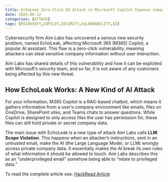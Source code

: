```yaml
---
title: EchoLeak Zero-Click AI Attack in Microsoft Copilot Exposes Company Data
date: 2025-06-12
categories: [ATTACK]
tags: [MICROSOFT,COPILOT,SECURITY,VULNERABILITY,AI]
---
```


Cybersecurity firm Aim Labs has uncovered a serious new security problem, named EchoLeak, affecting Microsoft 365 (M365) Copilot, a popular AI assistant. This flaw is a zero-click vulnerability, meaning attackers can steal sensitive company information without user interaction.

Aim Labs has shared details of this vulnerability and how it can be exploited with Microsoft’s security team, and so far, it is not aware of any customers being affected by this new threat.

## How EchoLeak Works: A New Kind of AI Attack
For your information, M365 Copilot is a RAG-based chatbot, which means it gathers information from a user’s company environment like emails, files on OneDrive, SharePoint sites, and Teams chats to answer questions. While Copilot is designed to only access files the user has permission for, these files can still hold private or secret company data.

The main issue with EchoLeak is a new type of attack Aim Labs calls **LLM Scope Violation**. This happens when an attacker’s instructions, sent in an untrusted email, make the AI (the Large Language Model, or LLM) wrongly access private company data. It essentially makes the AI break its own rules of what information it should be allowed to touch. Aim Labs describes this as an “underprivileged email” somehow being able to “relate to privileged data.”

To read the complete article see: [HackRead Article](https://hackread.com/zero-click-ai-flaw-microsoft-365-copilot-expose-data/)
